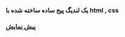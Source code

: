 ### یک لندیگ پیج ساده ساخته شده با html , css
### [پیش نمایش](https://pandacode082.github.io/landingPage/)

